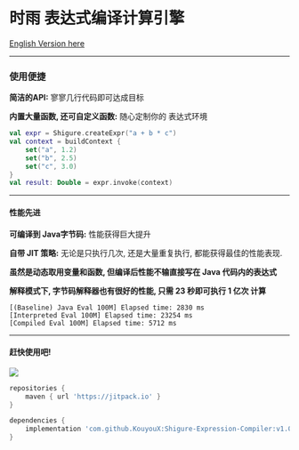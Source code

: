 # 时雨 表达式编译计算引擎

[English Version here](README_en.md)

---

### 使用便捷



__简洁的API:__ 寥寥几行代码即可达成目标



__内置大量函数, 还可自定义函数:__ 随心定制你的 表达式环境

```kotlin
val expr = Shigure.createExpr("a + b * c")
val context = buildContext {
    set("a", 1.2)
    set("b", 2.5)
    set("c", 3.0)
}
val result: Double = expr.invoke(context)
```

---

#### 性能先进



__可编译到 Java字节码:__ 性能获得巨大提升


__自带 JIT 策略:__ 无论是只执行几次, 还是大量重复执行, 都能获得最佳的性能表现.



__虽然是动态取用变量和函数, 但编译后性能不输直接写在 Java 代码内的表达式__


__解释模式下, 字节码解释器也有很好的性能, 只需 23 秒即可执行 1 亿次 计算__

```text
[(Baseline) Java Eval 100M] Elapsed time: 2830 ms
[Interpreted Eval 100M] Elapsed time: 23254 ms
[Compiled Eval 100M] Elapsed time: 5712 ms
```

---

#### 赶快使用吧!

[![](https://jitpack.io/v/KouyouX/Shigure-Expression-Compiler.svg)](https://jitpack.io/#KouyouX/Shigure-Expression-Compiler)

```groovy
repositories {
    maven { url 'https://jitpack.io' }
}

dependencies {
    implementation 'com.github.KouyouX:Shigure-Expression-Compiler:v1.0.1'
}
```
